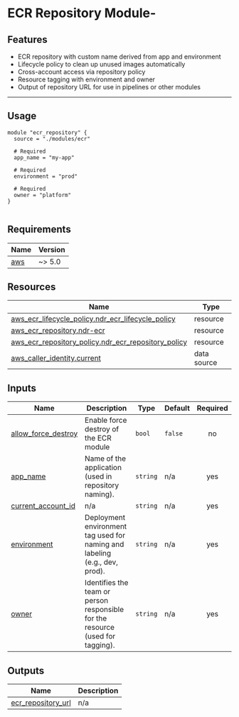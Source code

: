 # ECR Repository Module-

## Features

- ECR repository with custom name derived from app and environment
- Lifecycle policy to clean up unused images automatically
- Cross-account access via repository policy
- Resource tagging with environment and owner
- Output of repository URL for use in pipelines or other modules

---

## Usage

```hcl
module "ecr_repository" {
  source = "./modules/ecr"

  # Required
  app_name = "my-app"

  # Required
  environment = "prod"

  # Required
  owner = "platform"
}


```

<!-- BEGIN_TF_DOCS -->
## Requirements

| Name | Version |
|------|---------|
| <a name="requirement_aws"></a> [aws](#requirement\_aws) | ~> 5.0 |
## Resources

| Name | Type |
|------|------|
| [aws_ecr_lifecycle_policy.ndr_ecr_lifecycle_policy](https://registry.terraform.io/providers/hashicorp/aws/latest/docs/resources/ecr_lifecycle_policy) | resource |
| [aws_ecr_repository.ndr-ecr](https://registry.terraform.io/providers/hashicorp/aws/latest/docs/resources/ecr_repository) | resource |
| [aws_ecr_repository_policy.ndr_ecr_repository_policy](https://registry.terraform.io/providers/hashicorp/aws/latest/docs/resources/ecr_repository_policy) | resource |
| [aws_caller_identity.current](https://registry.terraform.io/providers/hashicorp/aws/latest/docs/data-sources/caller_identity) | data source |
## Inputs

| Name | Description | Type | Default | Required |
|------|-------------|------|---------|:--------:|
| <a name="input_allow_force_destroy"></a> [allow\_force\_destroy](#input\_allow\_force\_destroy) | Enable force destroy of the ECR module | `bool` | `false` | no |
| <a name="input_app_name"></a> [app\_name](#input\_app\_name) | Name of the application (used in repository naming). | `string` | n/a | yes |
| <a name="input_current_account_id"></a> [current\_account\_id](#input\_current\_account\_id) | n/a | `string` | n/a | yes |
| <a name="input_environment"></a> [environment](#input\_environment) | Deployment environment tag used for naming and labeling (e.g., dev, prod). | `string` | n/a | yes |
| <a name="input_owner"></a> [owner](#input\_owner) | Identifies the team or person responsible for the resource (used for tagging). | `string` | n/a | yes |
## Outputs

| Name | Description |
|------|-------------|
| <a name="output_ecr_repository_url"></a> [ecr\_repository\_url](#output\_ecr\_repository\_url) | n/a |
<!-- END_TF_DOCS -->
